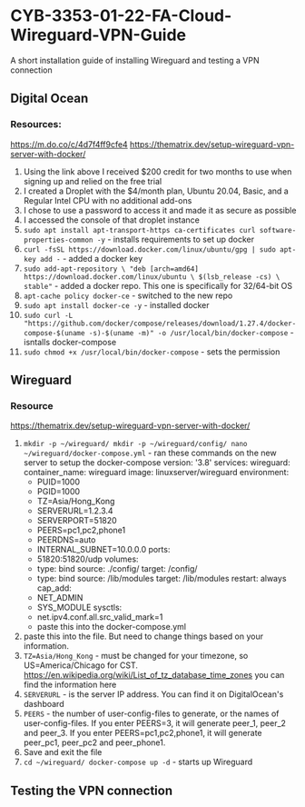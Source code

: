 # CYB-3353-01-22-FA-Cloud-Wireguard-VPN-Guide
A short installation guide of installing Wireguard and testing a VPN connection

## Digital Ocean
### Resources: 
https://m.do.co/c/4d7f4ff9cfe4 
https://thematrix.dev/setup-wireguard-vpn-server-with-docker/ 

1. Using the link above I received $200 credit for two months to use when signing up and relied on the free trial
2. I created a Droplet with the $4/month plan, Ubuntu 20.04, Basic, and a Regular Intel CPU with no additional add-ons
3. I chose to use a password to access it and made it as secure as possible
4. I accessed the console of that droplet instance
5. `sudo apt install apt-transport-https ca-certificates curl software-properties-common -y` - installs requirements to set up docker
6. `curl -fsSL https://download.docker.com/linux/ubuntu/gpg | sudo apt-key add -` - added a docker key
7. `sudo add-apt-repository \
   "deb [arch=amd64] https://download.docker.com/linux/ubuntu \
   $(lsb_release -cs) \
   stable"` - added a docker repo. This one is specifically for 32/64-bit OS
8. `apt-cache policy docker-ce` - switched to the new repo
9. `sudo apt install docker-ce -y` - installed docker
10. `sudo curl -L "https://github.com/docker/compose/releases/download/1.27.4/docker-compose-$(uname -s)-$(uname -m)" -o /usr/local/bin/docker-compose` - isntalls docker-compose
11. `sudo chmod +x /usr/local/bin/docker-compose` - sets the permission

## Wireguard
### Resource
https://thematrix.dev/setup-wireguard-vpn-server-with-docker/ 
1. `mkdir -p ~/wireguard/
mkdir -p ~/wireguard/config/
nano ~/wireguard/docker-compose.yml` - ran these commands on the new server to setup the docker-compose
version: '3.8'
services:
  wireguard:
    container_name: wireguard
    image: linuxserver/wireguard
    environment:
      - PUID=1000
      - PGID=1000
      - TZ=Asia/Hong_Kong
      - SERVERURL=1.2.3.4
      - SERVERPORT=51820
      - PEERS=pc1,pc2,phone1
      - PEERDNS=auto
      - INTERNAL_SUBNET=10.0.0.0
    ports:
      - 51820:51820/udp
    volumes:
      - type: bind
        source: ./config/
        target: /config/
      - type: bind
        source: /lib/modules
        target: /lib/modules
    restart: always
    cap_add:
      - NET_ADMIN
      - SYS_MODULE
    sysctls:
      - net.ipv4.conf.all.src_valid_mark=1
   - paste this into the docker-compose.yml
2. paste this into the file. But need to change things based on your information. 
3. `TZ=Asia/Hong_Kong` - must be changed for your timezone, so US=America/Chicago for CST. https://en.wikipedia.org/wiki/List_of_tz_database_time_zones you can find the information here
4. `SERVERURL` - is the server IP address. You can find it on DigitalOcean's dashboard
5. `PEERS` - the number of user-config-files to generate, or the names of user-config-files. If you enter PEERS=3, it will generate peer_1, peer_2 and peer_3. If you enter PEERS=pc1,pc2,phone1, it will generate peer_pc1, peer_pc2 and peer_phone1.
6. Save and exit the file
7. `cd ~/wireguard/
docker-compose up -d` - starts up Wireguard

## Testing the VPN connection

